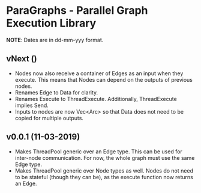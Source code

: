 # ParaGraphs - Parallel Graph Execution Library
**NOTE**: Dates are in dd-mm-yyy format.

## vNext ()
- Nodes now also receive a container of Edges as an input when they execute. This means that Nodes can depend on the outputs of previous nodes.
- Renames Edge to Data for clarity.
- Renames Execute to ThreadExecute. Additionally, ThreadExecute implies Send.
- Inputs to nodes are now Vec<Arc<Data>> so that Data does not need to be copied for multiple outputs.

## v0.0.1 (11-03-2019)
- Makes ThreadPool generic over an Edge type. This can be used for inter-node communication. For now, the whole graph must use the same Edge type.
- Makes ThreadPool generic over Node types as well. Nodes do not need to be stateful (though they can be), as the execute function now returns an Edge.
